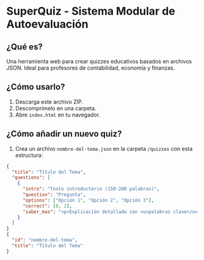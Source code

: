 # SuperQuiz - Sistema Modular de Autoevaluación

## ¿Qué es?
Una herramienta web para crear quizzes educativos basados en archivos JSON. Ideal para profesores de contabilidad, economía y finanzas.

## ¿Cómo usarlo?
1. Descarga este archivo ZIP.
2. Descomprímelo en una carpeta.
3. Abre `index.html` en tu navegador.

## ¿Cómo añadir un nuevo quiz?

1. Crea un archivo `nombre-del-tema.json` en la carpeta `/quizzes` con esta estructura:
```json
{
  "title": "Título del Tema",
  "questions": [
    {
      "intro": "Texto introductorio (150-200 palabras)",
      "question": "Pregunta",
      "options": ["Opción 1", "Opción 2", "Opción 3"],
      "correct": [0, 2],
      "saber_mas": "<p>Explicación detallada con <u>palabras clave</u>.</p>"
    }
  ]
}
{
  "id": "nombre-del-tema",
  "title": "Título del Tema"
}
